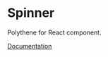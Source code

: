 # Spinner

Polythene for React component.

[Documentation](https://github.com/ArthurClemens/polythene/blob/master/packages/docs/components/react/spinner.md)
